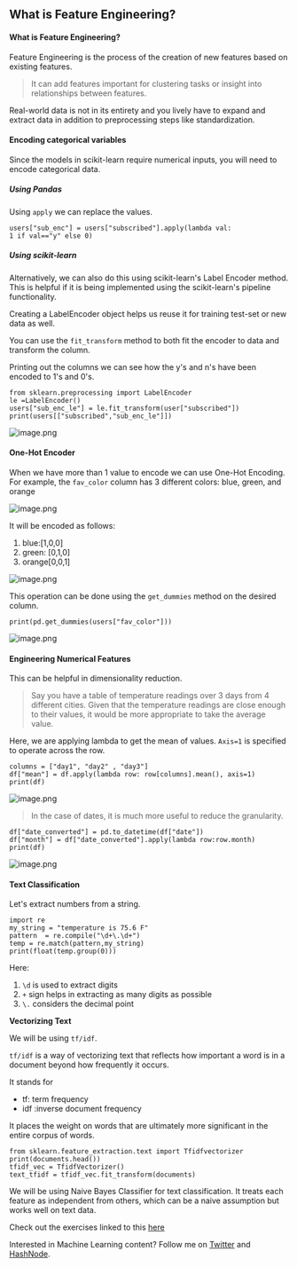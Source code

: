 ## What is Feature Engineering?

#### What is Feature Engineering?

Feature Engineering is the process of the creation of new features based on existing features.
> It can add features important for clustering tasks or insight into relationships between features.

Real-world data is not in its entirety and you lively have to expand and extract data in addition to preprocessing steps like standardization.

#### Encoding categorical variables
Since the models in scikit-learn require numerical inputs, you will need to encode categorical data.

##### **Using Pandas**

Using ` apply ` we can replace the values.
```
users["sub_enc"] = users["subscribed"].apply(lambda val: 
1 if val=="y" else 0)

```
##### **Using scikit-learn**

Alternatively, we can also do this using scikit-learn's Label Encoder method. This is helpful if it is being implemented using the scikit-learn's pipeline functionality.

Creating a LabelEncoder object helps us reuse it for training test-set or new data as well.

You can use the `fit_transform` method to both fit the encoder to data and transform the column.

Printing out the columns we can see how the y's and n's have been encoded to 1's and 0's.

```
from sklearn.preprocessing import LabelEncoder
le =LabelEncoder()
users["sub_enc_le"] = le.fit_transform(user["subscribed"])
print(users[["subscribed","sub_enc_le"]])

```

![image.png](https://cdn.hashnode.com/res/hashnode/image/upload/v1642827877845/ORx52PqPr.png)

 #### **One-Hot Encoder**

When we have more than 1 value to encode we can use One-Hot Encoding. For example, the `fav_color` column has 3 different colors: blue, green, and orange

![image.png](https://cdn.hashnode.com/res/hashnode/image/upload/v1642828160061/9fElOTTz9.png)

It will be encoded as follows:
1. blue:[1,0,0]
2. green: [0,1,0]
3. orange[0,0,1]


![image.png](https://cdn.hashnode.com/res/hashnode/image/upload/v1642828181859/vBpaDAOil.png)

This operation can be done using the `get_dummies` method on the desired column.

```
print(pd.get_dummies(users["fav_color"]))
```

![image.png](https://cdn.hashnode.com/res/hashnode/image/upload/v1642828360341/yOa2SZWaZ.png)

#### Engineering Numerical Features

This can be helpful in dimensionality reduction. 

> Say you have a table of temperature readings over 3 days from 4 different cities. Given that the temperature readings are close enough to their values, it would be more appropriate to take the average value. 

Here, we are applying lambda to get the mean of values. `Axis=1` is specified to operate across the row.

```
columns = ["day1", "day2" , "day3"]
df["mean"] = df.apply(lambda row: row[columns].mean(), axis=1)
print(df)

```

![image.png](https://cdn.hashnode.com/res/hashnode/image/upload/v1642829841157/EEtWoyPj6.png)

> In the case of dates, it is much more useful to reduce the granularity. 

```
df["date_converted"] = pd.to_datetime(df["date"])
df["month"] = df["date_converted"].apply(lambda row:row.month)
print(df)

```

![image.png](https://cdn.hashnode.com/res/hashnode/image/upload/v1642830028213/vtkAGkQlK.png)

#### Text Classification

Let's extract numbers from a string.

```
import re
my_string = "temperature is 75.6 F"
pattern  = re.compile("\d+\.\d+")
temp = re.match(pattern,my_string)
print(float(temp.group(0)))

```
Here:
1. `\d` is used to extract digits
2. `+` sign helps in extracting as many digits as possible
3. `\.` considers the decimal point

**Vectorizing Text**

We will be using `tf/idf`.

`tf/idf` is a way of vectorizing text that reflects how important a word is in a document beyond how frequently it occurs. 

It stands for 
+ tf: term frequency 
+ idf :inverse document frequency 

It places the weight on words that are ultimately more significant in the entire corpus of words.

```
from sklearn.feature_extraction.text import Tfidfvectorizer
print(documents.head())
tfidf_vec = TfidfVectorizer()
text_tfidf = tfidf_vec.fit_transform(documents)

```
We will be using Naive Bayes Classifier for text classification. It treats each feature as independent from others, which can be a naive assumption but works well on text data.

Check out the exercises linked to this [here](https://github.com/manavmodi22/Preprocessing-for-Machine-Learning-in-Python/blob/main/data_preprocessing_chapter3_exercise.ipynb)
  
Interested in Machine Learning content? Follow me on [Twitter](https://twitter.com/manavmtwt) and [HashNode](https://hashnode.com/@manavmodi0004).




